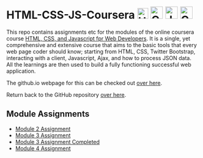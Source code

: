 # HTML-CSS-JS-Coursera <img alt="HTML5" width="28px" src="https://cdn.jsdelivr.net/npm/programming-languages-logos@0.0.3/src/html/html.svg"/> <img alt="CSS3" width="32px" src="https://upload.wikimedia.org/wikipedia/commons/6/62/CSS3_logo.svg"/> <img alt="JavaScript" width="32px" src="https://cdn.jsdelivr.net/npm/programming-languages-logos@0.0.3/src/javascript/javascript.svg" /> <img alt="Coursera" width="32px" src="https://upload.wikimedia.org/wikipedia/commons/9/97/Coursera-Logo_600x600.svg" />

This repo contains assignments etc for the modules of the online coursera course [HTML, CSS, and Javascript fpr Web Developers](https://www.coursera.org/learn/html-css-javascript-for-web-developers). It is a single, yet comprehensive and extensive course that aims to the basic tools that every web page coder should know; starting from HTML, CSS, Twitter Bootstrap, interacting with a client, Javascript, Ajax, and how to process JSON data. All the learnings are then used to build a fully functioning successful web application.

The github.io webpage for this can be checked out [over here](https://alimuhammadasad.github.io/HTML-CSS-JS-Coursera/).

Return back to the GitHub repository [over here](https://github.com/AliMuhammadAsad/HTML-CSS-JS-Coursera).

## Module Assignments

- [Module 2 Assignment](Module2-Assignment)
- [Module 3 Assignment](Module3-Assignment)
- [Module 3 Assignment Completed](Module3-Assignment-Complete)
- [Module 4 Assignment](Module4-Assignment)